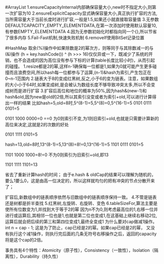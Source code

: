 #ArrayList
1.ensureCapacityInternal内部确保容量大小,new时不指定大小,则第一次扩容为10
2.ensureExplicitCapacity显式确保容量大小,真正执行扩容的方法,当所需容量大于当前长度时进行扩容,一般是1.5,如果还小就直接取容量值
3.无参数DEFAULTCAPACITY_EMPTY_ELEMENTDATA,在第一次添加时使用默认容量10,有参数EMPTY_ELEMENTDATA
4.因为无参数初始化时都指向同一个{},所以节省了很多内存
5.Fail-Fast机制,快速失败机制
6.removeIf使用BitSet记录位置

#HashMap
取余(%)操作中如果除数是2的幂次方，则等同于与其除数减一的与(&)操作
(h = key.hashCode()) ^ (h >>> 16)仅仅异或一下，既减少了系统的开销，也不会造成的因为高位没有参与下标的计算(table长度比较小时)，从而引起的碰撞。
1.resize都是2的幂,这样n-1确保每一位都是1,如果为0就可能产生更多碰撞而且浪费空间,所以hash每一位都参与了运算,(n-1)&hash为索引,产生包正在0~n-1范围内
2.链表大于8的变成红黑树,反之,小于6的变为链表。注意，如果数组的大小小于64时,如果变成树,是会被认为数组长度不够导致冲突太多,所以不会变成树而是进行扩容
3.扩容后高位和地位的概率为50%,因为hash&(new-1)和hash&old,因为new是old的2倍,所以其索引没变或者为索引+old,可以进行计算得出一样的结果
比如hash=5,old=8时,5^(8-1)=5,5^(8)=0,5^(16-1)=5
0101
0111
0101=5

0101
1000
0000=0  ==0 为0则索引不变,为1则旧索引+old,也就是只需要计算新的高位来决定,这就是2的次数的好处

0101
1111
0101=5

hash=13,old=8时,13^(8-1)=5,13^(8)=8!=0,13^(16-1)=5
1101
0111
0101=5

1101
1000
1000=8!=0 不为0则索引为旧索引+old,即13

1101
1111
1101=13

省去了重新计算hash的时间；
由于e.hash & oldCap的结果可以理解为随机的，要么1要么0，这是由高一位决定的，所以这样就均匀的把有冲突的节点分散开来了；

扩容后,新数组中的链表顺序依然与旧数组中的链表顺序保持一致。
4.不管是链表还是树都是折半查找
5.红黑树,左旋转、右旋转、变色
6.tableSizeFor,算法主要是使所有位数变为1,并找到大于等于2的幂
因为n不为0,则考虑最高位的1,右移一位并进行或运算后,其相邻一位也是1,也就是第二位也变成1,在这基础上继续右移动2位,运算后就会把后续的第三和第四位变成1,最终全变成1
为什么要对cap做减1操作。
int n = cap - 1; 
这是为了防止，cap已经是2的幂。如果cap已经是2的幂， 又没有执行这个减1操作，则执行完后面的几条无符号右移操作之后，返回的capacity将是这个cap的2倍。


事务具有4个特性：Atomicity（原子性），Consistency（一致性），Isolation（隔离性），Durability（持久性）